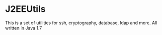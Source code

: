 # J2EEUtils
This is a set of utilities for ssh, cryptography, database, ldap and more. All written in Java 1.7
